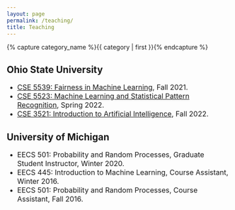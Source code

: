 ```yaml
---
layout: page
permalink: /teaching/
title: Teaching
---
```

<div>
    {% capture category_name %}{{ category | first }}{% endcapture %}
    <div id="#{{ category_name | slugize }}"></div>
    <p></p>
     <h2>Ohio State University</h2>
    <ul>
        <li><font size="3"> <a href = "https://sites.google.com/view/osu-cse5539-fml">CSE 5539: Fairness in Machine Learning</a>, Fall 2021.</font></li>
 <li><font size="3"> <a href = "https://sites.google.com/view/osu-cse5523-spring22/home">CSE 5523: Machine Learning and Statistical Pattern Recognition</a>, Spring 2022.</font></li>
 <li><font size="3"> <a href = " ">CSE 3521: Introduction to Artificial Intelligence</a>, Fall 2022.</font></li>
        </ul>
    <h2>University of Michigan</h2>
    <ul>
        <li><font size="3"> EECS 501: Probability and Random Processes, Graduate Student Instructor, Winter 2020.</font></li>
        <li><font size="3"> EECS 445: Introduction to Machine Learning, Course Assistant, Winter 2016.</font></li>
        <li><font size="3"> EECS 501: Probability and Random Processes, Course Assistant, Fall 2016.</font></li>
        </ul>
  </div>

